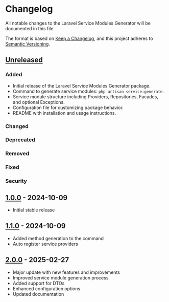 # Changelog

All notable changes to the Laravel Service Modules Generator will be documented in this file.

The format is based on [Keep a Changelog](https://keepachangelog.com/en/1.0.0/),
and this project adheres to [Semantic Versioning](https://semver.org/spec/v2.0.0.html).

## [Unreleased]

### Added
- Initial release of the Laravel Service Modules Generator package.
- Command to generate service modules: `php artisan service:generate`.
- Service module structure including Providers, Repositories, Facades, and optional Exceptions.
- Configuration file for customizing package behavior.
- README with installation and usage instructions.

### Changed

### Deprecated

### Removed

### Fixed

### Security

## [1.0.0] - 2024-10-09
- Initial stable release

## [1.1.0] - 2024-10-09
- Added method generation to the command
- Auto register service providers

## [2.0.0] - 2025-02-27
- Major update with new features and improvements
- Improved service module generation process
- Added support for DTOs
- Enhanced configuration options
- Updated documentation

[Unreleased]: https://github.com/shreifelagamy/laravel-service-modules/compare/v2.0.0...HEAD
[1.0.0]: https://github.com/shreifelagamy/laravel-service-modules/releases/tag/v1.0.0
[1.1.0]: https://github.com/shreifelagamy/laravel-service-modules/releases/tag/v1.1.0
[2.0.0]: https://github.com/shreifelagamy/laravel-service-modules/releases/tag/v2.0.0
